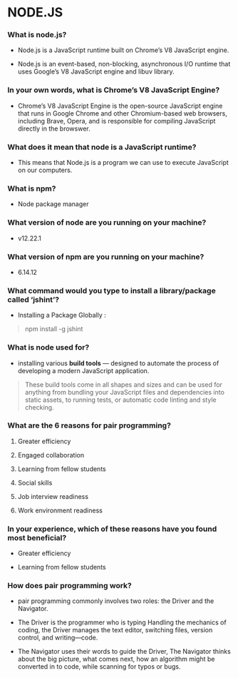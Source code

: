 # NODE.JS

### What is node.js?

* Node.js is a JavaScript runtime built on Chrome’s V8 JavaScript engine.

* Node.js is an event-based, non-blocking, asynchronous I/O runtime that uses Google’s V8 JavaScript engine and libuv library.

### In your own words, what is Chrome’s V8 JavaScript Engine?

* Chrome’s V8 JavaScript Engine is the open-source JavaScript engine that runs in Google Chrome and other Chromium-based web browsers, including Brave, Opera, and is responsible for compiling JavaScript directly in the browswer.

### What does it mean that node is a JavaScript runtime?

* This means that Node.js is a program we can use to execute JavaScript on our computers.

### What is npm?

* Node package manager

### What version of node are you running on your machine?

* v12.22.1

### What version of npm are you running on your machine?

* 6.14.12

### What command would you type to install a library/package called ‘jshint’?

* Installing a Package Globally :

> npm install -g jshint

### What is node used for?

* installing various **build tools** — designed to automate the process of developing a modern JavaScript application.

> These build tools come in all shapes and sizes and can be used for anything from bundling your JavaScript files and dependencies into static assets, to running tests, or automatic code linting and style checking.

### What are the 6 reasons for pair programming?

1. Greater efficiency

2. Engaged collaboration

3. Learning from fellow students

4. Social skills

5. Job interview readiness

6. Work environment readiness

### In your experience, which of these reasons have you found most beneficial?

* Greater efficiency

* Learning from fellow students

### How does pair programming work?

* pair programming commonly involves two roles: the Driver and the Navigator.

* The Driver is the programmer who is typing Handling the mechanics of coding, the Driver manages the text editor, switching files, version control, and writing—code.

* The Navigator uses their words to guide the Driver, The Navigator thinks about the big picture, what comes next, how an algorithm might be converted in to code, while scanning for typos or bugs.
